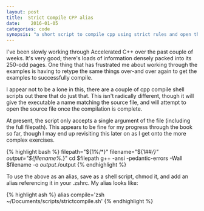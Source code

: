 ```yaml
---
layout: post
title:  Strict Compile CPP alias
date:    2016-01-05
categories: code
synopsis: "a short script to compile cpp using strict rules and open the resulting executable"
---
```


I've been slowly working through Accelerated C++ over the past couple of weeks.  It's very good; there's loads of information densely packed into its 250-odd pages.  One thing that has frustrated me about working through the examples is having to retype the same things over-and over again to get the examples to successfully compile.

I appear not to be a lone in this, there are a couple of cpp compile shell scripts out there that do just that. This isn't radically different, though it will give the executable a name matching the source file, and will attempt to open the source file once the compilation is complete.

At present, the script only accepts a single argument of the file (including the full filepath).  This appears to be fine for my progress through the book so far, though I may end up revisiting this later on as I get onto the more complex exercises.

{% highlight bash %}
filepath="${1%/*}"
filename="${1##*/}"
output="${filename%.*}"
cd $filepath
g++ -ansi -pedantic-errors -Wall $filename -o $output
./$output
{% endhighlight %}

To use the above as an alias, save as a shell script, chmod it, and add an alias referencing it in your .zshrc.  My alias looks like:

{% highlight ash %}
alias compile='zsh ~/Documents/scripts/strictcompile.sh'
{% endhighlight %}
